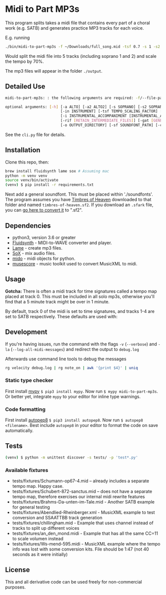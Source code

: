 # Midi to Part MP3s

This program splits takes a midi file that contains every part of a choral work (e.g. SATB) and generates practice MP3
tracks for each voice.

E.g. running

```bash
./bin/midi-to-part-mp3s -f ~/Downloads/full_song.mid -tsf 0.7 -s 1 -s2 2 -a 3 -t 4 -b 5
```

Would split the midi file into 5 tracks (including soprano 1 and 2) and scale the tempo by 70%.

The mp3 files will appear in the folder `./output`.

## Detailed Use

```bash
midi-to-part-mp3s: : the following arguments are required: -f/--file-path

optional arguments: [-h] [-a ALTO] [-a2 ALTO2] [-s SOPRANO] [-s2 SOPRANO2] [-b BASS] [-b2 BASS2] [-t TENOR] [-t2 TENOR2]
                         [-in INSTRUMENT] [-tsf TEMPO_SCALING_FACTOR] [-av ACCOMPANIMENT_VOLUME_RATIO] [-iv INSTRUMENTAL_VOLUME]
                         [-i INSTRUMENTAL_ACCOMPANIMENT [INSTRUMENTAL_ACCOMPANIMENT ...]] -f FILE_PATH
                         [-rif [RETAIN_INTERMEDIATE_FILES]] [-gat [GENERATE_ACCOMPANIMENT_TRACKS]] [-gabot]
                         [-o OUTPUT_DIRECTORY] [-sf SOUNDFONT_PATH] [-c COMPRESS_DYNAMIC_RANGE] [-v] [-la]

```

See the `cli.py` file for details.

## Installation

Clone this repo, then:

```bash
brew install fluidsynth lame sox # Assuming mac
python -m venv venv
source venv/bin/activate
(venv) $ pip install -r requirements.txt
```

Next add a general soundfont. This must be placed within './soundfonts'. The program assumes you have [Timbres of Heaven](https://drive.google.com/uc?id=0B2NEzl-56UFHd054VnJETzJOZjg&export=download) downloaded to that folder and named `timbres-of-heaven.sf2`. If you download an `.sfark` file, you can [go here to convert it](https://cloudconvert.com/sfark-to-sf2) to ".sf2".

## Dependencies

* python3, version 3.6 or greater
* [Fluidsynth](http://www.fluidsynth.org/) - MIDI-to-WAVE converter and player.
* [Lame](http://lame.sourceforge.net/) - create mp3 files.
* [SoX](http://sox.sourceforge.net/) - mix audio files.
* [mido](https://mido.readthedocs.io/en/latest/)  - midi objects for python.
* [musescore](https://musescore.org/en/handbook/install-linux) - music toolkit used to convert MusicXML to midi.

## Usage

**Gotcha:** There is often a midi track for time signatures called a tempo map placed at track 0. This must be included in all solo mp3s, otherwise you'll find that a 5 minute track might be over in 1 minute.

By default, track 0 of the midi is set to time signatures, and tracks 1-4 are set to SATB respectively. These defaults are used with:

## Development

If you're having issues, run the command with the flags `-v` (`--verbose`) and `-la` (`--log-all-midi-messages`) and redirect the output to `debug.log`

Afterwards use command line tools to debug the messages

```bash
rg velocity debug.log | rg note_on | awk '{print $4}' | uniq
```

### Static type checker

First install [mypy](http://mypy-lang.org/) `$ pip3 install mypy`.  Now run `$ mypy midi-to-part-mp3s`. Or better yet, integrate `mypy` to your editor for inline type warnings.

### Code formatting

First install [autopep8](https://pypi.org/project/autopep8/) `$ pip3 install autopep8`. Now run `$ autopep8 <filename>`. Best include `autopep8` in your editor to format the code on save automatically.

## Tests

```bash
(venv) $ python -m unittest discover -s tests/ -p 'test*.py'
```

### Available fixtures

* tests/fixtures/Schumann-op67-4.mid – already includes a separate tempo map. Happy case.
* tests/fixtures/Schubert-872-sanctus.mid – does not have a separate tempo map, therefore exercises our internal midi rewrite features
* tests/fixtures/Brahms-Da-unten-im-Tale.mid - Another SATB example for general testing
* tests/fixtures/Abendlied-Rheinberger.xml - MusicXML example to test conversion and SSAATTBB track generation
* tests/fixtures/chillingham.mid - Example that uses channel instead of tracks to split up different voices
* tests/fixtures/an_den_mond.midi - Example that has all the same CC=11 to scale
  volumen instead
* tests/fixtures/Ws-mend-595.midi - MusicXML example where the tempo info was lost with some conversion kits. File should be 1:47 (not 40 seconds as it were initially)

## License

This and all derivative code can be used freely for non-commercial purposes.
